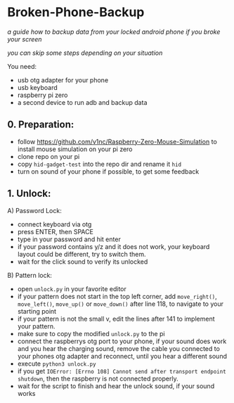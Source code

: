 # Broken-Phone-Backup
_a guide how to backup data from your locked android phone if you broke your screen_

_you can skip some steps depending on your situation_ 


You need:
- usb otg adapter for your phone
- usb keyboard
- raspberry pi zero
- a second device to run adb and backup data

## 0. Preparation:
- follow https://github.com/v1nc/Raspberry-Zero-Mouse-Simulation to install mouse simulation on your pi zero
- clone repo on your pi
- copy `hid-gadget-test` into the repo dir and rename it `hid`
- turn on sound of your phone if possible, to get some feedback

## 1. Unlock:
A) Password Lock:
- connect keyboard via otg
- press ENTER, then SPACE
- type in your password and hit enter
- if your password contains y/z and it does not work, your keyboard layout could be different, try to switch them.
- wait for the click sound to verify its unlocked

B) Pattern lock:
- open `unlock.py` in your favorite editor
- if your pattern does not start in the top left corner, add `move_right()`, `move_left()`, `move_up()` or `move_down()` after line 118, to navigate to your starting point
- if your pattern is not the small v, edit the lines after 141 to implement your pattern.
- make sure to copy the modified `unlock.py` to the pi
- connect the raspberrys otg port to your phone, if your sound does work and you hear the charging sound, remove the cable you connected to your phones otg adapter and reconnect, until you hear a different sound
- execute `python3 unlock.py`
- if you get `IOError: [Errno 108] Cannot send after transport endpoint shutdown`, then the raspberry is not connected properly. 
- wait for the script to finish and hear the unlock sound, if your sound works
